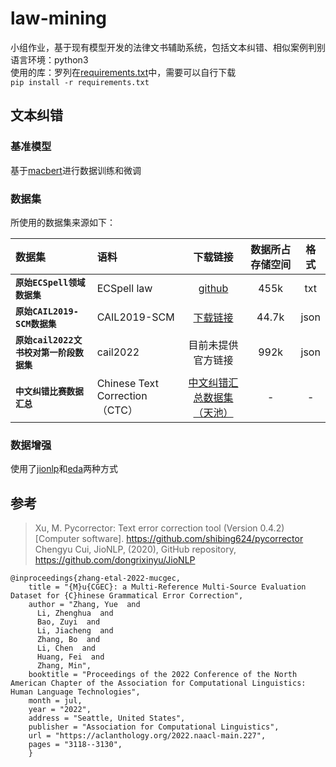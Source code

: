 # law-mining

小组作业，基于现有模型开发的法律文书辅助系统，包括文本纠错、相似案例判别 <br>
语言环境：python3<br>
使用的库：罗列在[requirements.txt](https://github.com/F-crystal/law-mining/blob/7237902458d335e5e0fa2f9a9f00b41ace8cf856/requirements.txt)中，需要可以自行下载<br>
```pip install -r requirements.txt```

## 文本纠错
### 基准模型
基于[macbert](https://github.com/shibing624/pycorrector/blob/master/pycorrector/macbert)进行数据训练和微调<br>

### 数据集
所使用的数据集来源如下：<br>

| 数据集 | 语料 | 下载链接 | 数据所占存储空间 | 格式 |
| :------- | :--------- | :---------: | :---------: | :---------: |
| **`原始ECSpell领域数据集`** | ECSpell law| [github](https://github.com/Aopolin-Lv/ECSpell)| 455k | txt |
| **`原始CAIL2019-SCM数据集`** | CAIL2019-SCM | [下载链接](https://cail.oss-cn-qingdao.aliyuncs.com/cail2019/CAIL2019-SCM.zip)| 44.7k | json |
| **`原始cail2022文书校对第一阶段数据集`** | cail2022| 目前未提供官方链接 | 992k | json |
| **`中文纠错比赛数据汇总`** | Chinese Text Correction（CTC） | [中文纠错汇总数据集（天池）](https://tianchi.aliyun.com/dataset/138195) | - | - |

### 数据增强
使用了[jionlp](https://github.com/dongrixinyu/JioNLP)和[eda](https://github.com/zhanlaoban/EDA_NLP_for_Chinese)两种方式

## 参考
> Xu, M. Pycorrector: Text error correction tool (Version 0.4.2) [Computer software]. https://github.com/shibing624/pycorrector
> Chengyu Cui, JioNLP, (2020), GitHub repository, https://github.com/dongrixinyu/JioNLP
```
@inproceedings{zhang-etal-2022-mucgec,
    title = "{M}u{CGEC}: a Multi-Reference Multi-Source Evaluation Dataset for {C}hinese Grammatical Error Correction",
    author = "Zhang, Yue  and
      Li, Zhenghua  and
      Bao, Zuyi  and
      Li, Jiacheng  and
      Zhang, Bo  and
      Li, Chen  and
      Huang, Fei  and
      Zhang, Min",
    booktitle = "Proceedings of the 2022 Conference of the North American Chapter of the Association for Computational Linguistics: Human Language Technologies",
    month = jul,
    year = "2022",
    address = "Seattle, United States",
    publisher = "Association for Computational Linguistics",
    url = "https://aclanthology.org/2022.naacl-main.227",
    pages = "3118--3130",
    }
  ```
